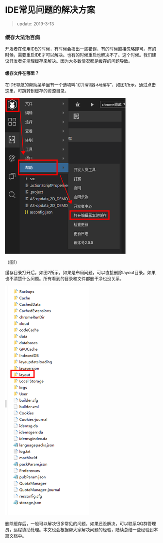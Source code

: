 # IDE常见问题的解决方案

> update:  2019-3-13

### 缓存大法治百病

开发者在使用IDE的时候，有时候会报出一些错误，有的时候直接忽略即可。有的时候，需要重启IDE才可以解决。也有的时候重启也解决不了。这个时候。我们建议开发者先清理缓存来解决。因为大多数情况都是缓存的问题导致。

#### 缓存文件在哪里？

在IDE导航的帮助菜单里有一个选项叫“`打开编辑器本地缓存`”，如图1所示。通过点击这里，可跳转到缓存的资源目录。

![图1](img/1.png) 

（图1）

缓存目录打开后，如图2所示。如果是布局问题，可以直接删除layout目录。如果也不清楚什么问题。所有看到的目录和文件都删干净也没关系。

![图2](img/2.png) 

删除缓存后，一般可以解决很多常见的问题。如果还没解决，可以联系QQ群管理员，远程协助处理。本文也会根据帮大家解决问题的经验，陆续总结一些经验到本篇文档中。